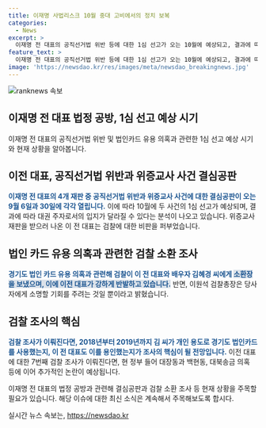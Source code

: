 ```yaml
---
title: 이재명 사법리스크 10월 중대 고비에서의 정치 보복
categories:
  - News
excerpt: >
  이재명 전 대표의 공직선거법 위반 등에 대한 1심 선고가 오는 10월에 예상되고, 결과에 따라 대권 주자로서의 입지가 달라질 수 있다는 분석이 나왔습니다. 검찰은 법인카드 유용 의혹과 관련해 이 전 대표와 배우자 김혜경 씨에게 소환 조사를 통보하며 정치권 논란이 커지고 있습니다. 또한, 9월에는 공직선거법 위반과 위증교사 사건에 대한 결심공판이 열릴 예정이며, 검찰 조사가 이뤄진다면 대표에 대한 7번째 검찰 조사가 됩니다. 
feature_text: >
  이재명 전 대표의 공직선거법 위반 등에 대한 1심 선고가 오는 10월에 예상되고, 결과에 따라 대권 주자로서의 입지가 달라질 수 있다는 분석이 나왔습니다. 검찰은 법인카드 유용 의혹과 관련해 이 전 대표와 배우자 김혜경 씨에게 소환 조사를 통보하며 정치권 논란이 커지고 있습니다. 또한, 9월에는 공직선거법 위반과 위증교사 사건에 대한 결심공판이 열릴 예정이며, 검찰 조사가 이뤄진다면 대표에 대한 7번째 검찰 조사가 됩니다. 
image: 'https://newsdao.kr/res/images/meta/newsdao_breakingnews.jpg'
---
```


<p><img src="https://newsdao.kr/res/images/meta/newsdao_breakingnews.jpg" alt="ranknews 속보" /></p>

<h2>이재명 전 대표 법정 공방, 1심 선고 예상 시기</h2>

<p data-ke-size="size16">이재명 전 대표의 공직선거법 위반 및 법인카드 유용 의혹과 관련한 1심 선고 예상 시기와 현재 상황을 알아봅니다.</p>

<h2>이전 대표, 공직선거법 위반과 위증교사 사건 결심공판</h2>

<p><b><span style="color: #1a5490;">이재명 전 대표의 4개 재판 중 공직선거법 위반과 위증교사 사건에 대한 결심공판이 오는 9월 6일과 30일에 각각 열립니다.</span></b> 이에 따라 10월에 두 사건의 1심 선고가 예상되며, 결과에 따라 대권 주자로서의 입지가 달라질 수 있다는 분석이 나오고 있습니다. 위증교사 재판을 받으러 나온 이 전 대표는 검찰에 대한 비판을 퍼부었습니다.</p>

<h2>법인 카드 유용 의혹과 관련한 검찰 소환 조사</h2>

<p><b><span style="color: #1a5490;">경기도 법인 카드 유용 의혹과 관련해 검찰이 이 전 대표와 배우자 김혜경 씨에게 <span style="background-color: #21538527;">소환장을 보냈으며, 이에 이전 대표가 강하게 반발하고 있습니다.</span></span></b> 반면, 이원석 검찰총장은 당사자에게 소명할 기회를 주려는 것일 뿐이라고 밝혔습니다.</p>

<h2>검찰 조사의 핵심</h2>

<p><b><span style="color: #1a5490;">검찰 조사가 이뤄진다면, 2018년부터 2019년까지 김 씨가 개인 용도로 경기도 법인카드를 사용했는지, 이 전 대표도 이를 용인했는지가 조사의 핵심이 될 전망입니다.</span></b> 이전 대표에 대한 7번째 검찰 조사가 이뤄진다면, 현 정부 들어 대장동과 백현동, 대북송금 의혹 등에 이어 추가적인 논란이 예상됩니다.</p>

<p>이재명 전 대표의 법정 공방과 관련해 결심공판과 검찰 소환 조사 등 현재 상황을 주목할 필요가 있습니다. 해당 이슈에 대한 최신 소식은 계속해서 주목해보도록 합시다.</p>
실시간 뉴스 속보는, <a href="https://newsdao.kr" rel="dofollow">https://newsdao.kr</a>


